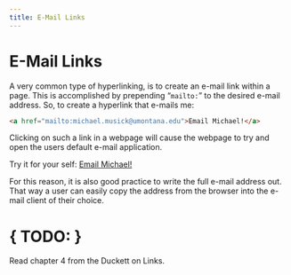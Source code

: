 ```yaml
---
title: E-Mail Links
---
```


# E-Mail Links

A very common type of hyperlinking, is to create an e-mail link within a page. This is accomplished by prepending “`mailto:`” to the desired e-mail address. So, to create a hyperlink that e-mails me:

```html
<a href="mailto:michael.musick@umontana.edu">Email Michael!</a>
```

Clicking on such a link in a webpage will cause the webpage to try and open the users default e-mail application. 

Try it for your self:
<a href="mailto:michael.musick@umontana.edu">Email Michael!</a>

For this reason, it is also good practice to write the full e-mail address out. That way a user can easily copy the address from the browser into the e-mail client of their choice.   

# { TODO: }
Read chapter 4 from the Duckett on Links.